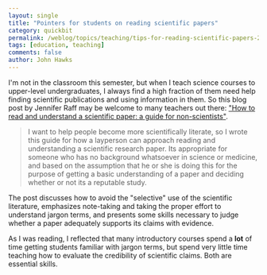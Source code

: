 ```yaml
---
layout: single 
title: "Pointers for students on reading scientific papers" 
category: quickbit
permalink: /weblog/topics/teaching/tips-for-reading-scientific-papers-2013.html
tags: [education, teaching] 
comments: false 
author: John Hawks 
---
```


I'm not in the classroom this semester, but when I teach science courses to upper-level undergraduates, I always find a high fraction of them need help finding scientific publications and using information in them. So this blog post by Jennifer Raff may be welcome to many teachers out there: <a href="http://violentmetaphors.com/2013/08/25/how-to-read-and-understand-a-scientific-paper-2/">"How to read and understand a scientific paper: a guide for non-scientists"</a>.

<blockquote>I want to help people become more scientifically literate, so I wrote this guide for how a layperson can approach reading and understanding a scientific research paper. Its appropriate for someone who has no background whatsoever in science or medicine, and based on the assumption that he or she is doing this for the purpose of getting a basic understanding of a paper and deciding whether or not its a reputable study.</blockquote>

The post discusses how to avoid the "selective" use of the scientific literature, emphasizes note-taking and taking the proper effort to understand jargon terms, and presents some skills necessary to judge whether a paper adequately supports its claims with evidence. 

As I was reading, I reflected that many introductory courses spend a <strong>lot</strong> of time getting students familiar with jargon terms, but spend very little time teaching how to evaluate the credibility of scientific claims. Both are essential skills. 


